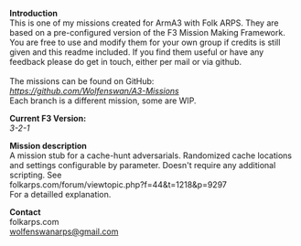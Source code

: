 <b>Introduction</b><br/>
This is one of my missions created for ArmA3 with Folk ARPS. They are based on a pre-configured version of the F3 Mission Making Framework. You are free to use and modify them for your own group if credits is still given and this readme included. If you find them useful or have any feedback please do get in touch, either per mail or via github.<br/><br/>
The missions can be found on GitHub:<br/>
<i>https://github.com/Wolfenswan/A3-Missions</i><br/>
Each branch is a different mission, some are WIP.<br/>

<b>Current F3 Version:</b><br/>
<i>3-2-1</i>

<b>Mission description</b><br/>
A mission stub for a cache-hunt adversarials. Randomized cache locations and settings configurable by parameter. Doesn't require any additional scripting. See<br/>
folkarps.com/forum/viewtopic.php?f=44&t=1218&p=9297<br/>
For a detailled explanation.

<b>Contact</b><br/>
folkarps.com<br/>
wolfenswanarps@gmail.com<br/>
